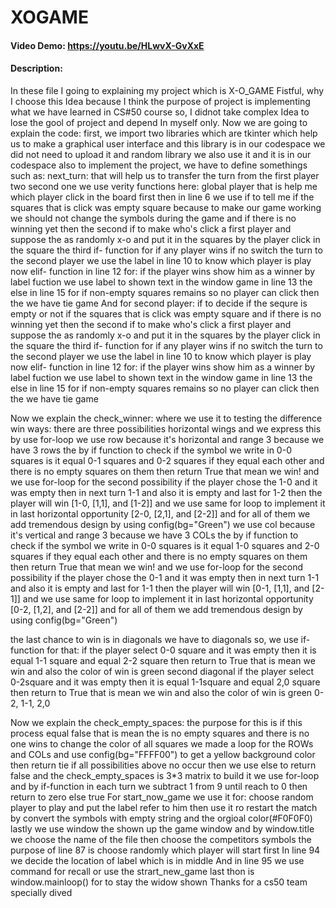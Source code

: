 # XOGAME
#### Video Demo: <https://youtu.be/HLwvX-GvXxE>
#### Description: 
In these file I going to explaining my project which is X-O_GAME
Fistful, why I choose this Idea because I think the purpose of project is implementing what we have learned in CS#50 course
so, I didnot take complex Idea to lose the gool of project and depend In myself only.
Now we are going to explain the code:
first, we import two libraries which are tkinter which help us to make a graphical user interface and this library is in our codespace we did not need to upload it and random library we also use it and it is in our codespace also 
to implement the project, we have to define somethings such as: 
next_turn: that will help us to transfer the turn from the first player two second one we use verity functions here:
global player that is help me which player click in the board first then
in line 6 we use if to tell me if the squares that is click was empty square because to make our game working we should not change the symbols during the game and if there is no winning yet then the second if to make who's click a first player and suppose the as randomly x-o and put it in the squares by the player click in the square 
the third if- function for if any player wins if no switch the turn to the second player we use the label in line 10 to know which player is play now 
elif- function in line 12 for: if the player wins show him as a winner by label fuction we use label to shown text in the window game in line 13 
the else in line 15 for if non-empty squares remains so no player can click then the we have tie game 
And for second player:
if to decide if the sequre is empty or not if the squares that is click was empty square and if there is no winning yet then the second if to make who's click a first player and suppose the as randomly x-o and put it in the squares by the player click in the square 
the third if- function for if any player wins if no switch the turn to the second player 
we use the label in line 10 to know which player is play now 
elif- function in line 12 for: if the player wins show him as a winner by label fuction we use label to shown text in the window game in line 13 
the else in line 15 for if non-empty squares remains so no player can click then the we have tie game 

 


Now we explain the check_winner:
where we use it to testing the difference win ways:
there are three possibilities horizontal wings and we express this by use for-loop 
we use row because it's horizontal and range 3 because we have 3 rows
the by if function to check if the symbol we write in 0-0 squares is it equal 0-1 squares and 0-2 squares if they equal each other and there is no empty squares on them then return True that mean we win!
and we use for-loop for the second possibility if the player chose the 1-0 and it was empty then in next turn 1-1 and also it is empty and last for 1-2 then the player will win [1-0, [1,1], and [1-2]] and we 
 use same for loop to implement it in last horizontal opportunity [2-0, [2,1], and [2-2]] and for all of them we add tremendous design by using config(bg="Green")
 we use col because it's vertical and range 3 because we have 3 COLs
the by if function to check if the symbol we write in 0-0 squares is it equal 1-0 squares and 2-0 squares if they equal each other and there is no empty squares on them then return True that mean we win!
and we use for-loop for the second possibility if the player chose the 0-1 and it was empty then in next turn 1-1 and also it is empty and last for 1-1 then the player will win [0-1, [1,1], and [2-1]] and we 
 use same for loop to implement it in last horizontal opportunity [0-2, [1,2], and [2-2]] and for all of them we add tremendous design by using config(bg="Green")

the last chance to win is in diagonals we have to diagonals 
so, we use if- function for that:
if the player select 0-0 square and it was empty then it is equal 1-1 square and equal 2-2 square then return to True that is mean we win and also the color of win is green 
second diagonal 
if the player select 0-2square and it was empty then it is equal 1-1square and equal 2,0 square then return to True that is mean we win and also the color of win is green 
0-2, 1-1, 2,0

Now we explain the check_empty_spaces:
the purpose for this is if this process equal false that is mean the is no empty squares and there is no one wins 
to change the color of all squares we made a loop for the ROWs and COLs and use config(bg="FFFF00") to get a yellow background color
then return tie
if all possibilities above no occur then we use else to return false and the check_empty_spaces is 3*3 matrix to build it we use for-loop 
and by if-function in each turn we subtract 1 from 9 until reach to 0 then return to zero else true 
For start_now_game we use it for:
choose random player to play and put the label refer to him then use it ro restart the match by convert the symbols with empty string and the orgioal color(#F0F0F0)
lastly 
we use window the shown up the game window and by window.title we choose the name of the file
then choose the competitors symbols 
the purpose of line 87 is choose randomly which player will start first
In line 94 we decide the location of label which is in middle
And in line 95 we use command for recall or use the strart_new_game 
last thon is window.mainloop() for to stay the widow shown 
Thanks for a cs50 team specially dived 
